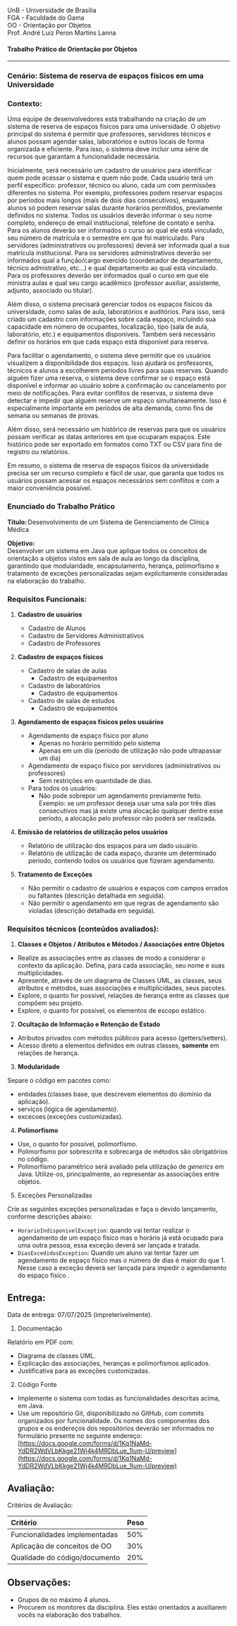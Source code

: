   
UnB - Universidade de Brasilia  
FGA - Faculdade do Gama  
OO - Orientação por Objetos  
Prof. André Luiz Peron Martins Lanna  
  
#### Trabalho Prático de Orientação por Objetos  
---  
  
### Cenário: Sistema de reserva de espaços físicos em uma Universidade 

### Contexto: 

Uma equipe de desenvolvedores está trabalhando na criação de um sistema de
reserva de espaços físicos para uma universidade. O objetivo principal do
sistema é permitir que professores, servidores técnicos e alunos possam agendar
salas, laboratórios e outros locais de forma organizada e eficiente. Para isso,
o sistema deve incluir uma série de recursos que garantam a funcionalidade
necessária.

Inicialmente, será necessário um cadastro de usuários para identificar quem pode
acessar o sistema e quem não pode. Cada usuário terá um perfil específico:
professor, técnico ou aluno, cada um com permissões diferentes no sistema. Por
exemplo, professores podem reservar espaços por períodos mais longos (mais de
dois dias consecutivos), enquanto alunos só podem reservar salas durante
horários permitidos, previamente definidos no sistema. Todos os usuários deverão
informar o seu nome completo, endereço de email institucional, telefone de
contato e senha. Para os alunos deverão ser informados o curso ao qual ele está
vinculado, seu número de matrícula e o semestre em que foi matriculado. Para
servidores (administrativos ou professores) deverá ser informada qual a sua
matrícula institucional. Para os servidores administrativos deverão ser
informados qual a função/cargo exercido (coordenador de departamento, técnico
admistrativo, etc...) e qual departamento ao qual está vinculado. Para os
professores deverão ser informados qual o curso em que ele ministra aulas e qual
seu cargo acadêmico (professor auxiliar, assistente, adjunto, associado ou
titular). 

Além disso, o sistema precisará gerenciar todos os espaços físicos da
universidade, como salas de aula, laboratórios e auditórios. Para isso, será
criado um cadastro com informações sobre cada espaço, incluindo sua capacidade
em número de ocupantes, localização, tipo (sala de aula, laboratório, etc.) e
equipamentos disponíveis. Também será necessário definir os horários em que
cada espaço está disponível para reserva.

Para facilitar o agendamento, o sistema deve permitir que os usuários visualizem
a disponibilidade dos espaços. Isso ajudará os professores, técnicos e alunos a
escolherem períodos livres para suas reservas. Quando alguém fizer uma reserva,
o sistema deve confirmar se o espaço está disponível e informar ao usuário sobre
a confirmação ou cancelamento por meio de notificações. Para evitar conflitos
de reservas, o sistema deve detectar e impedir que alguém reserve um espaço
simultaneamente. Isso é especialmente importante em períodos de alta demanda,
como fins de semana ou semanas de provas.


Além disso, será necessário um histórico de reservas para que os usuários possam
verificar as datas anteriores em que ocuparam espaços. Este histórico pode ser
exportado em formatos como TXT ou CSV para fins de registro ou relatórios.

Em resumo, o sistema de reserva de espaços físicos da universidade precisa ser um recurso completo e fácil de usar, que garanta que todos os usuários possam acessar os espaços necessários sem conflitos e com a maior conveniência possível.

### Enunciado do Trabalho Prático 

**Título:** Desenvolvimento de um Sistema de Gerenciamento de Clínica Médica 

**Objetivo:**  
Desenvolver um sistema em Java que aplique todos os conceitos de orientação a
objetos vistos em sala de aula ao longo da disciplina, garantindo que
modularidade, encapsulamento, herança, polimorfismo e tratamento de exceções
personalizadas sejam explicitamente consideradas na elaboração do trabalho. 

### Requisitos Funcionais: 

1. **Cadastro de usuários**
   - Cadastro de Alunos
   - Cadastro de Servidores Administrativos
   - Cadastro de Professores

2. **Cadastro de espaços físicos**
   - Cadastro de salas de aulas
     - Cadastro de equipamentos
   - Cadastro de laboratórios
     - Cadastro de equipamentos
   - Cadastro de salas de estudos
     - Cadastro de equipamentos

3. **Agendamento de espaços físicos pelos usuários**
   - Agendamento de espaço físico por aluno
     - Apenas no horário permitido pelo sistema
     - Apenas em um dia (período de utilização não pode ultrapassar um dia)
   - Agendamento de espaço físico por servidores (administrativos ou
     professores)
     - Sem restrições em quantidade de dias. 
   - Para todos os usuários: 
     - Não pode sobrepor um agendamento previamente feito. Exemplo: se um
       professor deseja usar uma sala por três dias consecutivos mas já existe
uma alocação qualquer dentre esse período, a alocação pelo professor não poderá
ser realizada. 

4. **Emissão de relatórios de utilização pelos usuários**
   - Relatório de utilização dos espaços para um dado usuário. 
   - Relatório de utilização de cada espaço, durante um determinado periodo,
     contendo todos os usuários que fizeram agendamento. 

5. **Tratamento de Exceções**
   - Não permitir o cadastro de usuários e espaços com campos errados ou
     faltantes (descrição detalhada em seguida). 
   - Não permitir o agendamento em que regras de agendamento são violadas
     (descrição detalhada em seguida). 


### Requisitos técnicos (conteúdos avaliados): 
1. **Classes e Objetos / Atributos e Métodos / Associações entre Objetos** 

- Realize as associações entre as classes de modo a considerar o contexto da
  aplicação. Defina, para cada associação, seu nome e suas multiplicidades. 
- Apresente, através de um diagrama de Classes UML, as classes, seus atributos e
  métodos, suas associações e multiplicidades, seus pacotes. 
- Explore, o quanto for possível, relações de herança entre as classes que
  compõem seu projeto. 
- Explore, o quanto for possível, os elementos de escopo estático. 


2. **Ocultação de Informação e Retenção de Estado** 

- Atributos privados com métodos públicos para acesso (getters/setters). 
- Acesso direto a elementos definidos em outras classes, **somente** em relações
  de herança. 


3. **Modularidade** 

Separe o código em pacotes como: 
- entidades (classes base, que descrevem elementos do domínio da aplicação). 
- serviços (lógica de agendamento). 
- excecoes (exceções customizadas). 


4. **Polimorfismo**

- Use, o quanto for possível, polimorfismo. 
- Polimorfismo por sobrescrita e sobrecarga de métodos são obrigatórios no
  código. 
- Polimorfismo paramétrico será avaliado pela utilização de _generics_ em Java.
  Utilize-os, principalmente, ao representar as associações entre objetos. 


5. Exceções Personalizadas 

Crie as seguintes exceções personalizadas e faça o devido lançamento, conforme
descrições abaixo: 

- ``HorarioIndisponivelException``: quando vai tentar realizar o agendamento de
  um espaço físico mas o horário já está ocupado para uma outra pessoa, essa
exceção deverá ser lançada e tratada.   
- ``DiasExcedidosException``: Quando um aluno vai tentar fazer um agendamento de espaço físico mas o número de dias é maior do que 1. Nesse caso a exceção deverá ser lançada para impedir o agendamento do espaço físico . 

## Entrega:  

Data de entrega: 07/07/2025 (impreterivelmente).

1. Documentação 

Relatório em PDF com: 
- Diagrama de classes UML. 
- Explicação das associações, heranças e polimorfismos aplicados. 
- Justificativa para as exceções customizadas. 

 

2. Código Fonte 

- Implemente o sistema com todas as funcionalidades descritas acima, em Java. 
- Use um repositório Git, disponibilizado no GitHub, com commits organizados por funcionalidade. Os nomes dos componentes dos grupos e os endereços dos repositórios deverão ser informados no formulário presente no seguinte endereço: [https://docs.google.com/forms/d/1Kq1NaMd-YdDR2WdVLbKkge21Wj4k4MRDbLue_1Ium-U/preview](https://docs.google.com/forms/d/1Kq1NaMd-YdDR2WdVLbKkge21Wj4k4MRDbLue_1Ium-U/preview)
  
## Avaliação:  
Critérios de Avaliação: 

| Critério           | Peso |
|:------------------------------|:-----|
| Funcionalidades implementadas | 50% |
| Aplicação de conceitos de OO | 30% |
| Qualidade do código/documento | 20% |


  
## Observações:  
  
- Grupos de no máximo 4 alunos.  
- Procurem os monitores da disciplina. Eles estão orientados a auxiliarem vocês na elaboração dos trabalhos.  
